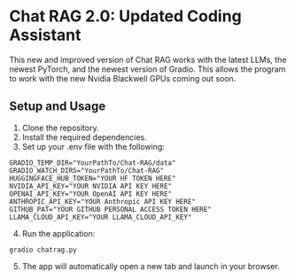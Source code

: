 # Chat RAG 2.0: Updated Coding Assistant
This new and improved version of Chat RAG works with the latest LLMs, the newest PyTorch, 
and the newest version of Gradio. This allows the program to work with the new Nvidia Blackwell GPUs 
coming out soon.

## Setup and Usage
1. Clone the repository.
2. Install the required dependencies.
3. Set up your .env file with the following:
````
GRADIO_TEMP_DIR="YourPathTo/Chat-RAG/data"
GRADIO_WATCH_DIRS="YourPathTo/Chat-RAG"
HUGGINGFACE_HUB_TOKEN="YOUR HF TOKEN HERE"
NVIDIA_API_KEY="YOUR NVIDIA API KEY HERE"
OPENAI_API_KEY="YOUR OpenAI API KEY HERE"
ANTHROPIC_API_KEY="YOUR Anthropic API KEY HERE"
GITHUB_PAT="YOUR GITHUB PERSONAL ACCESS TOKEN HERE"
LLAMA_CLOUD_API_KEY="YOUR LLAMA_CLOUD_API_KEY"
````
4. Run the application:
````
gradio chatrag.py
````
5. The app will automatically open a new tab and launch in your browser.
